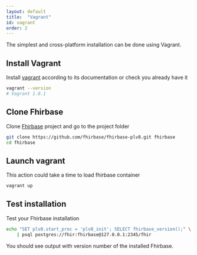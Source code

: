 ```yaml
---
layout: default
title:  "Vagrant"
id: vagrant
order: 2
---
```


The simplest and cross-platform installation can be done using Vagrant.

Install Vagrant
---------------

Install [vagrant][] according to its documentation or check you
already have it

~~~bash
vagrant --version
# Vagrant 1.8.1
~~~

[vagrant]: https://www.vagrantup.com/downloads.html

Clone Fhirbase
--------------

Clone [Fhirbase][] project and go to the project folder

~~~bash
git clone https://github.com/fhirbase/fhirbase-plv8.git fhirbase
cd fhirbase
~~~

[fhirbase]: https://github.com/fhirbase/fhirbase-plv8

Launch vagrant
--------------

This action could take a time to load fhirbase container

~~~bash
vagrant up
~~~

Test installation
-----------------

Test your Fhirbase installation

~~~bash
echo "SET plv8.start_proc = 'plv8_init'; SELECT fhirbase_version();" \
    | psql postgres://fhir:fhirbase@127.0.0.1:2345/fhir
~~~

You should see output with version number of the installed Fhirbase.
